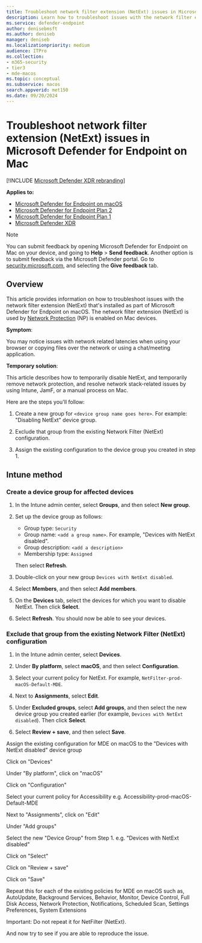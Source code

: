 ```yaml
---
title: Troubleshoot network filter extension (NetExt) issues in Microsoft Defender for Endpoint on Mac
description: Learn how to troubleshoot issues with the network filter extension (NetExt) that's installed as part of Microsoft Defender for Endpoint on macOS.
ms.service: defender-endpoint
author: denisebmsft
ms.author: deniseb
manager: deniseb
ms.localizationpriority: medium
audience: ITPro
ms.collection:
- m365-security
- tier3
- mde-macos
ms.topic: conceptual
ms.subservice: macos
search.appverid: met150
ms.date: 09/20/2024
---
```


# Troubleshoot network filter extension (NetExt) issues in Microsoft Defender for Endpoint on Mac 

[!INCLUDE [Microsoft Defender XDR rebranding](../includes/microsoft-defender.md)]

**Applies to:**

- [Microsoft Defender for Endpoint on macOS](microsoft-defender-endpoint-mac.md)
- [Microsoft Defender for Endpoint Plan 2](microsoft-defender-endpoint.md)
- [Microsoft Defender for Endpoint Plan 1](microsoft-defender-endpoint.md)
- [Microsoft Defender XDR](/defender-xdr)

> [!NOTE]
> You can submit feedback by opening Microsoft Defender for Endpoint on Mac on your device, and going to **Help** > **Send feedback**. Another option is to submit feedback via the Microsoft Defender portal. Go to [security.microsoft.com](https://security.microsoft.com), and selecting the **Give feedback** tab. 

## Overview 

This article provides information on how to troubleshoot issues with the network filter extension (NetExt) that's installed as part of Microsoft Defender for Endpoint on macOS. The network filter extension (NetExt) is used by [Network Protection](network-protection-macos.md) (NP) is enabled on Mac devices.

**Symptom**: 

You may notice issues with network related latencies when using your browser or copying files over the network or using a chat/meeting application. 

**Temporary solution**:

This article describes how to temporarily disable NetExt, and temporarily remove network protection, and resolve network stack-related issues by using Intune, JamF, or a manual process on Mac.

Here are the steps you'll follow:

1. Create a new group for `<device group name goes here>`. For example: "Disabling NetExt" device group.

2. Exclude that group from the existing Network Filter (NetExt) configuration.

3. Assign the existing configuration to the device group you created in step 1.

## Intune method

### Create a device group for affected devices

1. In the Intune admin center, select **Groups**, and then select **New group**.

2. Set up the device group as follows:

   - Group type: `Security` 
   - Group name: `<add a group name>`. For example, "Devices with NetExt disabled".
   - Group description: `<add a description>`
   - Membership type: `Assigned` 

   Then select **Refresh**. 

3. Double-click on your new group `Devices with NetExt disabled`.

4. Select **Members**, and then select **Add members**.

5. On the **Devices** tab, select the devices for which you want to disable NetExt. Then click **Select**.

6. Select **Refresh**. You should now be able to see your devices. 

### Exclude that group from the existing Network Filter (NetExt) configuration 

1. In the Intune admin center, select **Devices**.

2. Under **By platform**, select **macOS**, and then select **Configuration**.

3. Select your current policy for NetExt. For example, `NetFilter-prod-macOS-Default-MDE`.

4. Next to **Assignments**, select **Edit**.

5. Under **Excluded groups**, select **Add groups**, and then select the new device group you created earlier (for example, `Devices with NetExt disabled`). Then click **Select**.

6. Select **Review + save**, and then select **Save**.



 

Assign the existing configuration for MDE on macOS to the "Devices with NetExt disabled" device group 

Click on "Devices" 

Under "By platform", click on "macOS" 

Click on "Configuration" 

Select your current policy for Accessibility e.g. Accessibility-prod-macOS-Default-MDE 

Next to "Assignments", click on "Edit" 

Under "Add groups" 

Select the new "Device Group" from Step 1. e.g. "Devices with NetExt disabled" 

Click on "Select" 

Click on "Review + save" 

Click on "Save" 

 

Repeat this for each of the existing policies for MDE on macOS such as, AutoUpdate, Background Services, Behavior, Monitor, Device Control, Full Disk Access, Network Protection, Notifications, Scheduled Scan, Settings Preferences, System Extensions 

 
Important: Do not repeat it for NetFilter (NetExt). 

 

And now try to see if you are able to reproduce the issue. 
